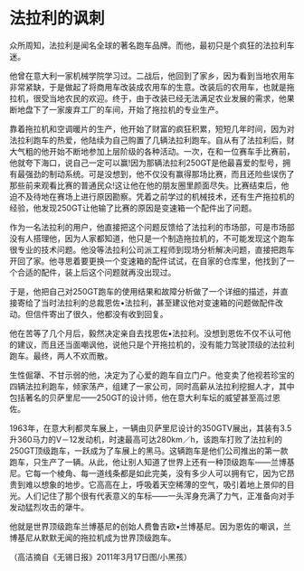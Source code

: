 # 法拉利的讽刺

众所周知，法拉利是闻名全球的著名跑车品牌。而他，最初只是个疯狂的法拉利车迷。 

他曾在意大利一家机械学院学习过。二战后，他回到了家乡，因为看到当地农用车非常紧缺，于是做起了将商用车改装成农用车的生意。改装后的农用车，也就是拖拉机，很受当地农民的欢迎。终于，由于改装已经无法满足农业发展的需求，他果断地盘下了一家废弃工厂的车间，开始了拖拉机的专业生产。 

靠着拖拉机和空调暖片的生产，他开始了财富的疯狂积累，短短几年时间，因为对法拉利跑车的热爱，他陆续为自己购置了几辆法拉利跑车。自从有了法拉利后，财大气粗的他开始不断地参加上层阶级的各种活动。一次，在和一位赛车手比赛前，他就夸下海口，说自己一定可以赢!因为那辆法拉利250GT是他最喜爱的型号，拥有最强劲的制动系统。可是没想到，他不仅没有赢得那场比赛，而且还险些误伤了那些前来观看比赛的普通民众!这让他在他的朋友圈里颜面尽失。比赛结束后，他迫不及待地在赛场上进行原因勘察。凭着之前学过的机械技术，还有生产拖拉机的经验，他发现250GT让他输了比赛的原因是变速箱一个配件出了问题。 

作为一名法拉利的用户，他直接把这个问题反馈给了法拉利的市场部，可是市场部没有人搭理他，因为人家都知道，他只是一个制造拖拉机的，不可能发现这个跑车很专业的技术问题。他没等法拉利公司派工程师到现场分析解决问题，直接把跑车开回了家。他寻思着要更换一个变速箱的配件试试，在自家的仓库里，他找到了一个合适的配件，装上后这个问题就再没出现过。 

于是，他把自己对250GT跑车的使用结果和故障分析做了一个详细的描述，并直接寄给了当时法拉利的总裁恩佐•法拉利，甚至建议他对变速箱的问题做配件改动。但信件寄出了很久，他都没有收到回复。 

他在苦等了几个月后，毅然决定亲自去找恩佐•法拉利。没想到恩佐不仅不认可他的建议，而且还当面嘲讽他，说他只是个开拖拉机的，没有能力驾驶顶级的法拉利跑车。最终，两人不欢而散。 

生性倔犟、不甘示弱的他，决定为了心爱的跑车自立门户。他变卖了他视若珍宝的四辆法拉利跑车，倾家荡产，组建了一家公司，同时高薪从法拉利挖掘人才，其中包括著名的贝萨里尼——250GT的设计师，他在意大利车坛的威望甚至高过恩佐。 

1963年，在意大利都灵车展上，一辆由贝萨里尼设计的350GTV展出，其装有3.5升360马力的V－12发动机，时速最高可达280km／h，该跑车打败了法拉利的250GT顶级跑车，一跃成为了车展上的黑马。这辆跑车是他们公司推出的第一款跑车，只生产了一辆。从此，他让别人知道了世界上还有一种顶级跑车——兰博基尼。它每一个棱角、每一道线条都是如此完美，没有多少人可以拥有它，因为它昂贵到难以想象的地步。它高高在上，呼吸着天空稀薄的空气，吸引着地上景仰的目光。人们记住了那个很有代表意义的车标——一头浑身充满了力气，正准备向对手发动猛烈攻击的犟牛。 

他就是世界顶级跑车兰博基尼的创始人费鲁吉欧•兰博基尼。因为恩佐的嘲讽，兰博基尼从默默无闻的拖拉机成为世界顶级跑车。 

（高洁摘自《无锡日报》2011年3月17日图/小黑孩）